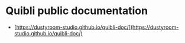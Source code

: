 # Quibli public documentation
- [https://dustyroom-studio.github.io/quibli-doc/](https://dustyroom-studio.github.io/quibli-doc/)
